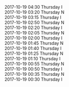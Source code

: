 2017-10-19 04:30 Thursday  I  
2017-10-19 03:20 Thursday  N  
2017-10-19 03:15 Thursday  I  
2017-10-19 02:50 Thursday  N  
2017-10-19 02:20 Thursday  I  
2017-10-19 02:05 Thursday  N  
2017-10-19 02:00 Thursday  I  
2017-10-19 01:45 Thursday  N  
2017-10-19 01:40 Thursday  I  
2017-10-19 01:25 Thursday  N  
2017-10-19 01:10 Thursday  I  
2017-10-19 00:55 Thursday  N  
2017-10-19 00:50 Thursday  I  
2017-10-19 00:35 Thursday  N  
2017-10-19 00:30 Thursday  I  
